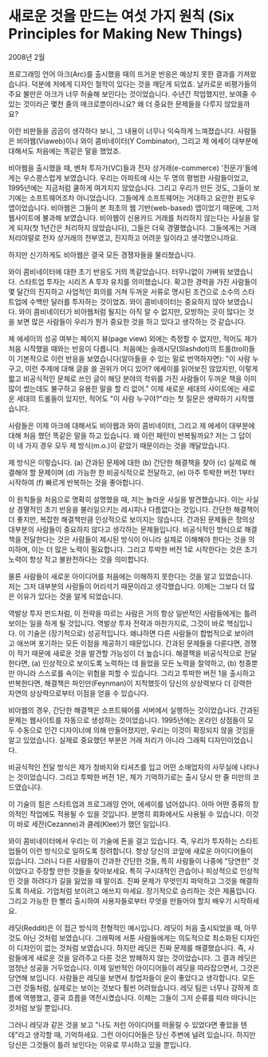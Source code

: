 # 새로운 것을 만드는 여섯 가지 원칙 (Six Principles for Making New Things)

2008년 2월

프로그래밍 언어 아크(Arc)를 출시했을 때의 뜨거운 반응은 예상치 못한 결과를 가져왔습니다. 덕분에 저에게 디자인 철학이 있다는 것을 깨닫게 되었죠. 날카로운 비평가들의 주요 불만은 아크가 너무 허술해 보인다는 것이었습니다. 수년간 작업했지만, 보여줄 수 있는 것이라곤 몇천 줄의 매크로뿐이라니요? 왜 더 중요한 문제들을 다루지 않았을까요?

이런 비판들을 곰곰이 생각하다 보니, 그 내용이 너무나 익숙하게 느껴졌습니다. 사람들은 비아웹(Viaweb)이나 와이 콤비네이터(Y Combinator), 그리고 제 에세이 대부분에 대해서도 처음에는 똑같은 말을 했었죠.

비아웹을 출시했을 때, 벤처 투자가(VC)들과 전자 상거래(e-commerce) '전문가'들에게는 우스꽝스럽게 보였습니다. 우리는 아파트에 사는 두 명의 평범한 사람들이었고, 1995년에는 지금처럼 쿨하게 여겨지지 않았습니다. 그리고 우리가 만든 것도, 그들이 보기에는 소프트웨어조차 아니었습니다. 그들에게 소프트웨어는 거대하고 요란한 윈도우 앱이었습니다. 비아웹은 그들이 본 최초의 웹 기반(web-based) 앱이었기 때문에, 그저 웹사이트에 불과해 보였습니다. 비아웹이 신용카드 거래를 처리하지 않는다는 사실을 알게 되자(첫 1년간은 처리하지 않았습니다), 그들은 더욱 경멸했습니다. 그들에게는 거래 처리야말로 전자 상거래의 전부였고, 진지하고 어려운 일이라고 생각했으니까요.

하지만 신기하게도 비아웹은 결국 모든 경쟁자들을 물리쳤습니다.

와이 콤비네이터에 대한 초기 반응도 거의 똑같았습니다. 터무니없이 가벼워 보였습니다. 스타트업 투자는 시리즈 A 투자 유치를 의미했습니다. 확고한 경력을 가진 사람들이 몇 달간의 진지하고 사업적인 회의를 거쳐 두꺼운 서류로 명시된 조건으로 소수의 스타트업에 수백만 달러를 투자하는 것이었죠. 와이 콤비네이터는 중요하지 않아 보였습니다. 와이 콤비네이터가 비아웹처럼 될지는 아직 알 수 없지만, 모방하는 곳이 많다는 것을 보면 많은 사람들이 우리가 뭔가 중요한 것을 하고 있다고 생각하는 것 같습니다.

제 에세이의 성공 여부는 페이지 뷰(page view) 외에는 측정할 수 없지만, 적어도 제가 처음 시작했을 때와는 반응이 다릅니다. 처음에는 슬래시닷(Slashdot)의 트롤(troll)들이 기본적으로 이런 반응을 보였습니다(알아들을 수 있는 말로 번역하자면): "이 사람 누구고, 이런 주제에 대해 글을 쓸 권위가 어디 있어? 에세이를 읽어보진 않았지만, 이렇게 짧고 비공식적인 문체로 쓰인 글이 해당 분야의 학위를 가진 사람들이 두꺼운 책을 이미 많이 썼는데도 불구하고 유용한 말을 할 리 없어." 이제 새로운 세대의 사이트에는 새로운 세대의 트롤들이 있지만, 적어도 "이 사람 누구야?"라는 첫 질문은 생략하기 시작했습니다.

사람들은 이제 아크에 대해서도 비아웹과 와이 콤비네이터, 그리고 제 에세이 대부분에 대해 처음 했던 똑같은 말을 하고 있습니다. 왜 이런 패턴이 반복될까요? 저는 그 답이 이 네 가지 경우 모두 제 방식(m.o.)이 같았기 때문이라는 것을 깨달았습니다.

제 방식은 이렇습니다. (a) 간과된 문제에 대한 (b) 간단한 해결책을 찾아 (c) 실제로 해결해야 할 문제이며 (d) 가능한 한 비공식적으로 전달하고, (e) 아주 투박한 버전 1부터 시작하여 (f) 빠르게 반복하는 것을 좋아합니다.

이 원칙들을 처음으로 명확히 설명했을 때, 저는 놀라운 사실을 발견했습니다. 이는 사실상 경멸적인 초기 반응을 불러일으키는 레시피나 다름없다는 것입니다. 간단한 해결책이 더 좋지만, 복잡한 해결책만큼 인상적으로 보이지는 않습니다. 간과된 문제들은 정의상 대부분의 사람들이 중요하지 않다고 생각하는 문제들입니다. 비공식적인 방식으로 해결책을 전달한다는 것은 사람들이 제시된 방식이 아니라 실제로 이해해야 한다는 것을 의미하며, 이는 더 많은 노력이 필요합니다. 그리고 투박한 버전 1로 시작한다는 것은 초기 노력이 항상 작고 불완전하다는 것을 의미합니다.

물론 사람들이 새로운 아이디어를 처음에는 이해하지 못한다는 것을 알고 있었습니다. 저는 그저 대부분의 사람들이 어리석기 때문이라고 생각했습니다. 이제는 그보다 더 많은 이유가 있다는 것을 알게 되었습니다.

역발상 투자 펀드처럼, 이 전략을 따르는 사람은 거의 항상 일반적인 사람들에게는 틀려 보이는 일을 하게 될 것입니다. 역발상 투자 전략과 마찬가지로, 그것이 바로 핵심입니다. 이 기술은 (장기적으로) 성공적입니다. 왜냐하면 다른 사람들이 합법적으로 보이려고 애쓰며 포기하는 모든 이점을 제공하기 때문입니다. 간과된 문제들을 다룬다면, 경쟁이 적기 때문에 새로운 것을 발견할 가능성이 더 높습니다. 해결책을 비공식적으로 전달한다면, (a) 인상적으로 보이도록 노력하는 데 들었을 모든 노력을 절약하고, (b) 청중뿐만 아니라 스스로를 속이는 위험을 피할 수 있습니다. 그리고 투박한 버전 1을 출시하고 반복한다면, 해결책은 파인만(Feynman)이 지적했듯이 당신의 상상력보다 더 강력한 자연의 상상력으로부터 이점을 얻을 수 있습니다.

비아웹의 경우, 간단한 해결책은 소프트웨어를 서버에서 실행하는 것이었습니다. 간과된 문제는 웹사이트를 자동으로 생성하는 것이었습니다. 1995년에는 온라인 상점들이 모두 수동으로 인간 디자이너에 의해 만들어졌지만, 우리는 이것이 확장되지 않을 것임을 알고 있었습니다. 실제로 중요했던 부분은 거래 처리가 아니라 그래픽 디자인이었습니다.

비공식적인 전달 방식은 제가 청바지와 티셔츠를 입고 어떤 소매업자의 사무실에 나타나는 것이었습니다. 그리고 투박한 버전 1은, 제가 기억하기로는 출시 당시 만 줄 미만의 코드였습니다.

이 기술의 힘은 스타트업과 프로그래밍 언어, 에세이를 넘어섭니다. 아마 어떤 종류의 창의적인 작업에도 적용될 수 있을 것입니다. 분명히 회화에서도 사용될 수 있습니다. 이것이 바로 세잔(Cezanne)과 클레(Klee)가 했던 일입니다.

와이 콤비네이터에서 우리는 이 기술에 돈을 걸고 있습니다. 즉, 우리가 투자하는 스타트업들이 이런 방식으로 일하도록 장려합니다. 항상 당신의 코앞에 새로운 아이디어들이 있습니다. 그러니 다른 사람들이 간과한 간단한 것들, 특히 사람들이 나중에 "당연한" 것이었다고 주장할 만한 것들을 찾아보세요. 특히 구시대적인 관습이나 피상적으로 인상적인 것을 하려다가 길을 잃었을 때 말이죠. 진짜 문제가 무엇인지 파악하고 그것을 해결하도록 하세요. 기업처럼 보이려고 애쓰지 마세요. 장기적으로 승리하는 것은 제품입니다. 그리고 가능한 한 빨리 출시하여 사용자들로부터 무엇을 만들어야 할지 배우기 시작하세요.

레딧(Reddit)은 이 접근 방식의 전형적인 예시입니다. 레딧이 처음 출시되었을 때, 아무것도 아닌 것처럼 보였습니다. 그래픽에 서툰 사람들에게는 의도적으로 최소화된 디자인이 디자인이 없는 것처럼 보였습니다. 하지만 레딧은 진짜 문제를 해결했습니다. 즉, 사람들에게 새로운 것을 알려주고 다른 것은 방해하지 않는 것이었습니다. 그 결과 레딧은 엄청난 성공을 거두었습니다. 이제 일반적인 아이디어들이 레딧을 따라잡으면서, 그것은 당연해 보입니다. 사람들은 레딧을 보면서 창업자들이 운이 좋았다고 생각합니다. 모든 그런 것들처럼, 실제로는 보이는 것보다 훨씬 어려웠습니다. 레딧 팀은 너무나 강하게 흐름에 역행했고, 결국 흐름을 역전시켰습니다. 이제는 그들이 그저 순류를 따라 떠다니는 것처럼 보일 뿐입니다.

그러니 레딧과 같은 것을 보고 "나도 저런 아이디어를 떠올릴 수 있었다면 좋았을 텐데"라고 생각할 때, 기억하세요. 그런 아이디어들은 당신 주변에 널려 있습니다. 하지만 당신은 그것들이 틀려 보인다는 이유로 무시하고 있을 뿐입니다.